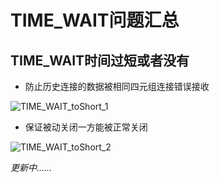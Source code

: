 # TIME_WAIT问题汇总

## TIME_WAIT时间过短或者没有
* 防止历史连接的数据被相同四元组连接错误接收

![TIME_WAIT_toShort_1](https://cdn.jsdelivr.net/gh/mo-xiaoxiu/imagefrommyblog@main/data/TIME_WAIT_ToShort.drawio.png)

* 保证被动关闭一方能被正常关闭

![TIME_WAIT_toShort_2](https://cdn.jsdelivr.net/gh/mo-xiaoxiu/imagefrommyblog@main/data/TIME_WAIT_ToShort_2.drawio.png)

*更新中......*


